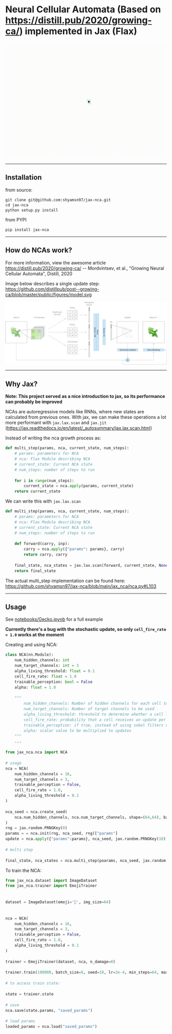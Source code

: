 # Neural Cellular Automata (Based on https://distill.pub/2020/growing-ca/) implemented in Jax (Flax)

![Alt Text](images/gecko.gif)

---


## Installation
from source:
```
git clone git@github.com:shyamsn97/jax-nca.git
cd jax-nca
python setup.py install
```

from PYPI
```
pip install jax-nca
```
---

## How do NCAs work?
For more information, view the awesome article https://distill.pub/2020/growing-ca/ -- Mordvintsev, et al., "Growing Neural Cellular Automata", Distill, 2020

Image below describes a single update step: https://github.com/distillpub/post--growing-ca/blob/master/public/figures/model.svg

![Alt Text](images/model.svg)

---

## Why Jax?

<b> Note: This project served as a nice introduction to jax, so its performance can probably be improved </b>

NCAs are autoregressive models like RNNs, where new states are calculated from previous ones. With jax, we can make these operations a lot more performant with `jax.lax.scan`  and `jax.jit` (https://jax.readthedocs.io/en/latest/_autosummary/jax.lax.scan.html)

Instead of writing the nca growth process as:

```python
def multi_step(params, nca, current_state, num_steps):
    # params: parameters for NCA
    # nca: Flax Module describing NCA
    # current_state: Current NCA state
    # num_steps: number of steps to run

    for i in range(num_steps):
        current_state = nca.apply(params, current_state)
    return current_state
```

We can write this with `jax.lax.scan`

```python
def multi_step(params, nca, current_state, num_steps):
    # params: parameters for NCA
    # nca: Flax Module describing NCA
    # current_state: Current NCA state
    # num_steps: number of steps to run

    def forward(carry, inp):
        carry = nca.apply({"params": params}, carry)
        return carry, carry

    final_state, nca_states = jax.lax.scan(forward, current_state, None, length=num_steps)
    return final_state
```
The actual multi_step implementation can be found here: https://github.com/shyamsn97/jax-nca/blob/main/jax_nca/nca.py#L103

---

## Usage
See [notebooks/Gecko.ipynb](notebooks/Gecko.ipynb) for a full example

<b> Currently there's a bug with the stochastic update, so only `cell_fire_rate = 1.0` works at the moment </b>

Creating and using NCA:

```python
class NCA(nn.Module):
    num_hidden_channels: int
    num_target_channels: int = 3
    alpha_living_threshold: float = 0.1
    cell_fire_rate: float = 1.0
    trainable_perception: bool = False
    alpha: float = 1.0

    """
        num_hidden_channels: Number of hidden channels for each cell to use
        num_target_channels: Number of target channels to be used
        alpha_living_threshold: threshold to determine whether a cell lives or dies
        cell_fire_rate: probability that a cell receives an update per step
        trainable_perception: if true, instead of using sobel filters use a trainable conv net
        alpha: scalar value to be multiplied to updates
    """
    ...

from jax_nca.nca import NCA

# usage
nca = NCA(
    num_hidden_channels = 16, 
    num_target_channels = 3,
    trainable_perception = False,
    cell_fire_rate = 1.0,
    alpha_living_threshold = 0.1
)

nca_seed = nca.create_seed(
    nca.num_hidden_channels, nca.num_target_channels, shape=(64,64), batch_size=1
)
rng = jax.random.PRNGKey(0)
params = = nca.init(rng, nca_seed, rng)["params"]
update = nca.apply({"params":params}, nca_seed, jax.random.PRNGKey(10))

# multi step

final_state, nca_states = nca.multi_step(poarams, nca_seed, jax.random.PRNGKey(10), num_steps=32)
```

To train the NCA:
```python
from jax_nca.dataset import ImageDataset
from jax_nca.trainer import EmojiTrainer


dataset = ImageDataset(emoji='🦎', img_size=64)


nca = NCA(
    num_hidden_channels = 16, 
    num_target_channels = 3,
    trainable_perception = False,
    cell_fire_rate = 1.0,
    alpha_living_threshold = 0.1
)

trainer = EmojiTrainer(dataset, nca, n_damage=0)

trainer.train(100000, batch_size=8, seed=10, lr=2e-4, min_steps=64, max_steps=96)

# to access train state:

state = trainer.state

# save
nca.save(state.params, "saved_params")

# load params
loaded_params = nca.load("saved_params")

```